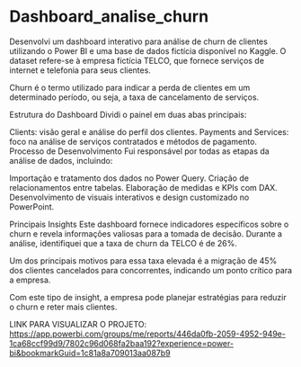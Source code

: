 # Dashboard_analise_churn

Desenvolvi um dashboard interativo para análise de churn de clientes utilizando o Power BI e uma base de dados fictícia disponível no Kaggle. O dataset refere-se à empresa fictícia TELCO, que fornece serviços de internet e telefonia para seus clientes.


Churn é o termo utilizado para indicar a perda de clientes em um determinado período, ou seja, a taxa de cancelamento de serviços.


Estrutura do Dashboard
Dividi o painel em duas abas principais:


Clients: visão geral e análise do perfil dos clientes.
Payments and Services: foco na análise de serviços contratados e métodos de pagamento.
Processo de Desenvolvimento
Fui responsável por todas as etapas da análise de dados, incluindo:


Importação e tratamento dos dados no Power Query.
Criação de relacionamentos entre tabelas.
Elaboração de medidas e KPIs com DAX.
Desenvolvimento de visuais interativos e design customizado no PowerPoint.


Principais Insights
Este dashboard fornece indicadores específicos sobre o churn e revela informações valiosas para a tomada de decisão. Durante a análise, identifiquei que a taxa de churn da TELCO é de 26%.


Um dos principais motivos para essa taxa elevada é a migração de 45% dos clientes cancelados para concorrentes, indicando um ponto crítico para a empresa.

Com este tipo de insight, a empresa pode planejar estratégias para reduzir o churn e reter mais clientes.

LINK PARA VISUALIZAR O PROJETO:
https://app.powerbi.com/groups/me/reports/446da0fb-2059-4952-949e-1ca68ccf99d9/7802c96d068fa2baa192?experience=power-bi&bookmarkGuid=1c81a8a709013aa087b9
